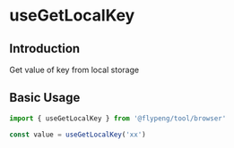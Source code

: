 # useGetLocalKey

## Introduction

Get value of key from local storage

## Basic Usage

```ts
import { useGetLocalKey } from '@flypeng/tool/browser'

const value = useGetLocalKey('xx')
```
